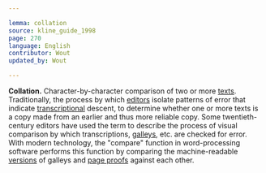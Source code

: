 ```yaml
---

lemma: collation
source: kline_guide_1998
page: 270
language: English
contributor: Wout
updated_by: Wout

---
```


**Collation.** Character-by-character comparison of two or more [texts](text.html). Traditionally, the process by which [editors](editorScholarly.html) isolate patterns of error that indicate [transcriptional](transcription.html) descent, to determine whether one or more texts is a copy made from an earlier and thus more reliable copy. Some twentieth-century editors have used the term to describe the process of visual comparison by which transcriptions, [galleys](proofsGalley.html), etc. are checked for error. With modern technology, the "compare" function in word-processing software performs this function by comparing the machine-readable [versions](version.html) of galleys and [page proofs](proofsPage.html) against each other.
